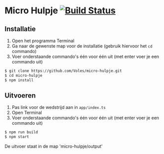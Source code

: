 Micro Hulpje [![Build Status](https://travis-ci.org/Voles/micro-hulpje.svg?branch=master)](https://travis-ci.org/Voles/micro-hulpje)
============

## Installatie

1. Open het programma Terminal
1. Ga naar de gewenste map voor de installatie (gebruik hiervoor het `cd` commando)
1. Voer onderstaande commando's één voor één uit (met enter voer je een commando uit)

```bash
$ git clone https://github.com/Voles/micro-hulpje.git
$ cd micro-hulpje
$ npm install
```

## Uitvoeren

1. Pas link voor de wedstrijd aan in `app/index.ts`
1. Open Terminal
1. Voer onderstaande commando's één voor één uit (met enter voer je een commando uit)

```bash
$ npm run build
$ npm start
```

De uitvoer staat in de map 'micro-hulpje/output'
